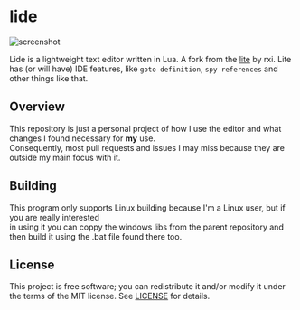 # lide
![screenshot](lide_printscreen.png)

Lide is a lightweight text editor written in Lua. A fork from the [lite](https://github.com/rxi/lite) by rxi.
Lite has (or will have) IDE features, like `goto definition`, `spy references` and other things like that.

## Overview
This repository is just a personal project of how I use the editor and what changes I found necessary for **my** use.<br/>
Consequently, most pull requests and issues I may miss because they are outside my main focus with it.

## Building
This program only supports Linux building because I'm a Linux user, but if you are really interested<br/>
in using it you can coppy the windows libs from the parent repository and then build it using the .bat file found there too.

## License
This project is free software; you can redistribute it and/or modify it under
the terms of the MIT license. See [LICENSE](LICENSE) for details.
